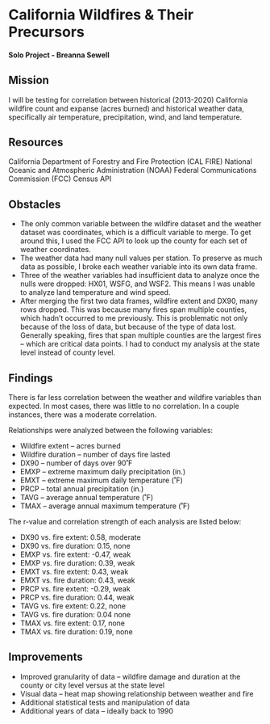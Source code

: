 # California Wildfires & Their Precursors
#### Solo Project - Breanna Sewell
## Mission
I will be testing for correlation between historical (2013-2020) California wildfire count and expanse (acres burned) and historical weather data, specifically air temperature, precipitation, wind, and land temperature. 

## Resources
California Department of Forestry and Fire Protection (CAL FIRE) 
National Oceanic and Atmospheric Administration (NOAA)
Federal Communications Commission (FCC) Census API

## Obstacles
 - The only common variable between the wildfire dataset and the weather dataset was coordinates, which is a difficult variable to merge. To get around this, I used the FCC API to look up the county for each set of weather coordinates.
 - The weather data had many null values per station. To preserve as much data as possible, I broke each weather variable into its own data frame.
 - Three of the weather variables had insufficient data to analyze once the nulls were dropped: HX01, WSFG, and WSF2. This means I was unable to analyze land temperature and wind speed.
 - After merging the first two data frames, wildfire extent and DX90, many rows dropped. This was because many fires span multiple counties, which hadn’t occurred to me previously. This is problematic not only because of the loss of data, but because of the type of data lost. Generally speaking, fires that span multiple counties are the largest fires – which are critical data points. I had to conduct my analysis at the state level instead of county level.

## Findings
There is far less correlation between the weather and wildfire variables than expected. In most cases, there was little to no correlation. In a couple instances, there was a moderate correlation.

Relationships were analyzed between the following variables:
 - Wildfire extent – acres burned
 - Wildfire duration – number of days fire lasted
 - DX90 – number of days over 90˚F
 - EMXP – extreme maximum daily precipitation (in.)
 - EMXT – extreme maximum daily temperature (˚F)
 - PRCP – total annual precipitation (in.)
 - TAVG – average annual temperature (˚F)
 - TMAX – average annual maximum temperature (˚F)

The r-value and correlation strength of each analysis are listed below:
 - DX90 vs. fire extent: 0.58, moderate
 - DX90 vs. fire duration: 0.15, none
 - EMXP vs. fire extent: -0.47, weak
 - EMXP vs. fire duration: 0.39, weak
 - EMXT vs. fire extent: 0.43, weak
 - EMXT vs. fire duration: 0.43, weak
 - PRCP vs. fire extent: -0.29, weak
 - PRCP vs. fire duration: 0.44, weak
 - TAVG vs. fire extent: 0.22, none
 - TAVG vs. fire duration: 0.04 none
 - TMAX vs. fire extent: 0.17, none
 - TMAX vs. fire duration: 0.19, none

## Improvements
 - Improved granularity of data – wildfire damage and duration at the county or city level versus at the state level
 - Visual data – heat map showing relationship between weather and fire
 - Additional statistical tests and manipulation of data
 - Additional years of data – ideally back to 1990
